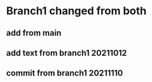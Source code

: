 # Branch1  changed from both

## add from main

## add text from branch1 20211012
## commit from branch1 20211110
